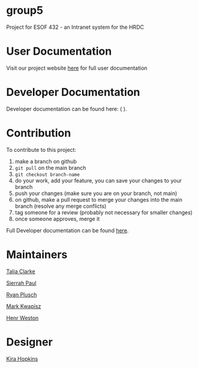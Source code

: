 # group5
Project for ESOF 432 - an Intranet system for the HRDC

# User Documentation
Visit our project website [here](https://423s25.github.io/project5/) for full user documentation

# Developer Documentation

Developer documentation can be found here: ( ).

# Contribution

To contribute to this project:

1. make a branch on github
2. `git pull` on the main branch
3. `git checkout branch-name`
4. do your work, add your feature, you can save your changes to your branch
5. push your changes (make sure you are on your branch, not main)
6. on github, make a pull request to merge your changes into the main branch (resolve any merge conflicts)
7. tag someone for a review (probably not necessary for smaller changes)
8. once someone approves, merge it

Full Developer documentation can be found [here](https://423s25.github.io/project5/).

# Maintainers

[Talia Clarke](https://github.com/taliaiclarke)

[Sierrah Paul](https://github.com/SierrahPaul)

[Ryan Plusch](https://github.com/Pluschious)

[Mark Kwapisz](https://github.com/Markwapisz)

[Henr Weston](https://github.com/henrywatson11)

# Designer

[Kira Hopkins](https://github.com/KiraHopkins)
